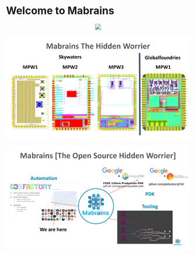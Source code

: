 <p align="text-align: center;"> <h1>Welcome to Mabrains</h1> </p>

<p align="center"><img src="https://mabrains.com/static/images/main/mabrains_logo.png" width="400" /></p>

![Tapeouts](https://github.com/mabrains/.github/blob/main/ads/tapeouts.png)

![Contributions](https://github.com/mabrains/.github/blob/main/ads/contributions.png)
